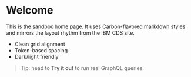 <!-- public/docs/home.md -->
# Welcome

This is the sandbox home page. It uses Carbon-flavored markdown styles and mirrors the layout rhythm from the IBM CDS site.

- Clean grid alignment
- Token-based spacing
- Dark/light friendly

> Tip: head to **Try it out** to run real GraphQL queries.